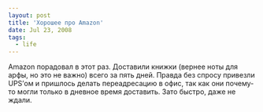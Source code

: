 ```yaml
---
layout: post
title: 'Хорошее про Amazon'
date: Jul 23, 2008
tags:
  - life
---
```


Amazon порадовал в этот раз. Доставили книжки (вернее ноты для арфы, но это не важно) всего за пять дней. Правда без спросу привезли UPS’ом и пришлось делать переадресацию в офис, так как они почему-то могли только в дневное время доставить. Зато быстро, даже не ждали.
